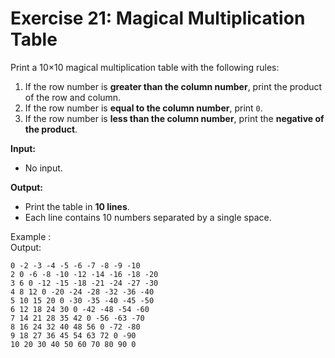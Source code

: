# Exercise 21: Magical Multiplication Table

Print a 10×10 magical multiplication table with the following rules:  

1. If the row number is **greater than the column number**, print the product of the row and column.  
2. If the row number is **equal to the column number**, print `0`.  
3. If the row number is **less than the column number**, print the **negative of the product**.  

**Input:**  
- No input.  

**Output:**  
- Print the table in **10 lines**.  
- Each line contains 10 numbers separated by a single space.

Example :  
Output:
```
0 -2 -3 -4 -5 -6 -7 -8 -9 -10 
2 0 -6 -8 -10 -12 -14 -16 -18 -20 
3 6 0 -12 -15 -18 -21 -24 -27 -30
4 8 12 0 -20 -24 -28 -32 -36 -40
5 10 15 20 0 -30 -35 -40 -45 -50
6 12 18 24 30 0 -42 -48 -54 -60
7 14 21 28 35 42 0 -56 -63 -70
8 16 24 32 40 48 56 0 -72 -80
9 18 27 36 45 54 63 72 0 -90
10 20 30 40 50 60 70 80 90 0
```
